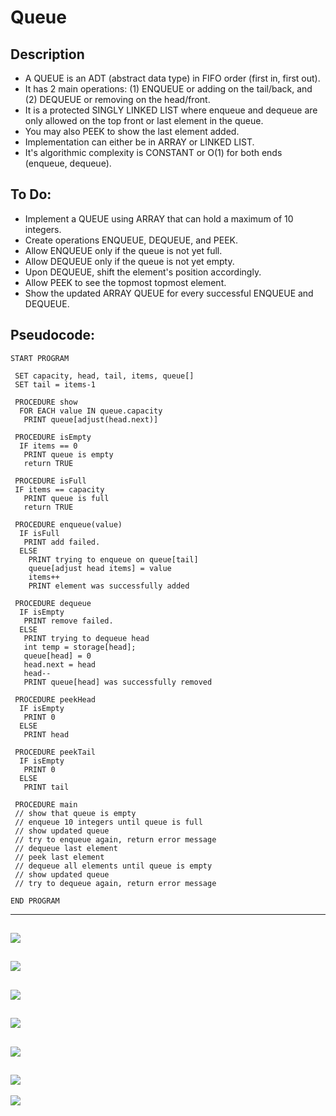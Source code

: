 Queue
=======================

## Description

 - A QUEUE is an ADT (abstract data type) in FIFO order (first in, first out).
 - It has 2 main operations: (1) ENQUEUE or adding on the tail/back, and (2) DEQUEUE or removing on the head/front.
 - It is a protected SINGLY LINKED LIST where enqueue and dequeue are only allowed on the top front or last element in the queue.
 - You may also PEEK to show the last element added.
 - Implementation can either be in ARRAY or LINKED LIST.
 - It's algorithmic complexity is CONSTANT or O(1) for both ends (enqueue, dequeue).

## To Do:

 - Implement a QUEUE using ARRAY that can hold a maximum of 10 integers.
 - Create operations ENQUEUE, DEQUEUE, and PEEK.
 - Allow ENQUEUE only if the queue is not yet full.
 - Allow DEQUEUE only if the queue is not yet empty.
 - Upon DEQUEUE, shift the element's position accordingly.
 - Allow PEEK to see the topmost topmost element.
 - Show the updated ARRAY QUEUE for every successful ENQUEUE and DEQUEUE.

## Pseudocode:

    START PROGRAM
    
     SET capacity, head, tail, items, queue[]
     SET tail = items-1
         
     PROCEDURE show
      FOR EACH value IN queue.capacity
       PRINT queue[adjust(head.next)]
    
     PROCEDURE isEmpty
      IF items == 0
       PRINT queue is empty
       return TRUE
    
     PROCEDURE isFull
     IF items == capacity
       PRINT queue is full
       return TRUE
    
     PROCEDURE enqueue(value)
      IF isFull
       PRINT add failed.
      ELSE        
        PRINT trying to enqueue on queue[tail]
        queue[adjust head items] = value
        items++
        PRINT element was successfully added
    
     PROCEDURE dequeue
      IF isEmpty
       PRINT remove failed.
      ELSE
       PRINT trying to dequeue head
       int temp = storage[head];
       queue[head] = 0
       head.next = head
       head--
       PRINT queue[head] was successfully removed
      
     PROCEDURE peekHead
      IF isEmpty
       PRINT 0
      ELSE 
       PRINT head
     
     PROCEDURE peekTail
      IF isEmpty
       PRINT 0
      ELSE 
       PRINT tail
    
     PROCEDURE main
     // show that queue is empty
     // enqueue 10 integers until queue is full
     // show updated queue
     // try to enqueue again, return error message
     // dequeue last element
     // peek last element
     // dequeue all elements until queue is empty
     // show updated queue
     // try to dequeue again, return error message
    
    END PROGRAM
-------------------
![](https://github.com/lvcc-dsa/Students/blob/master/BSIS/Sedurante-Norlieta/array-queue/dsa.png)
-------------------
![](https://github.com/lvcc-dsa/Students/blob/master/BSIS/Sedurante-Norlieta/array-queue/dsa1.png)
-------------------
![](https://github.com/lvcc-dsa/Students/blob/master/BSIS/Sedurante-Norlieta/array-queue/dsa2.png)
-------------------
![](https://github.com/lvcc-dsa/Students/blob/master/BSIS/Sedurante-Norlieta/array-queue/dsa3.png)
-------------------
![](https://github.com/lvcc-dsa/Students/blob/master/BSIS/Sedurante-Norlieta/array-queue/dsa4.png)
-------------------
![](https://github.com/lvcc-dsa/Students/blob/master/BSIS/Sedurante-Norlieta/array-queue/dsa5.png)
-------------------
![](https://github.com/lvcc-dsa/Students/blob/master/BSIS/Sedurante-Norlieta/array-queue/dsa6.png)
